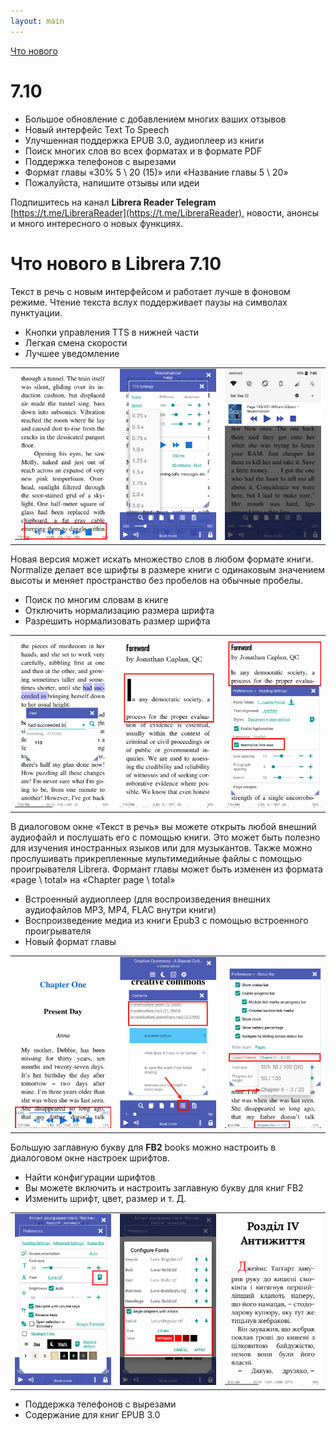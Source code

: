 ```yaml
---
layout: main
---
```

[Что нового](/wiki/what-is-new/ru)

# 7.10

* Большое обновление с добавлением многих ваших отзывов
* Новый интерфейс Text To Speech
* Улучшенная поддержка EPUB 3.0, аудиоплеер из книги
* Поиск многих слов во всех форматах и ​​в формате PDF
* Поддержка телефонов с вырезами
* Формат главы «30% 5 \ 20 (15)» или «Название главы 5 \ 20»
* Пожалуйста, напишите отзывы или идеи

Подпишитесь на канал __Librera Reader Telegram__ [https://t.me/LibreraReader](https://t.me/LibreraReader), новости, анонсы и много интересного о новых функциях.

# Что нового в Librera 7.10

Текст в речь с новым интерфейсом и работает лучше в фоновом режиме.
Чтение текста вслух поддерживает паузы на символах пунктуации.

* Кнопки управления TTS в нижней части
* Легкая смена скорости
* Лучшее уведомление

||||
|-|-|-|
|![](1.png)|![](2.png)|![](3.png)|

Новая версия может искать множество слов в любом формате книги.
Normalize делает все шрифты в размере книги с одинаковым значением высоты и меняет пространство без пробелов на обычные пробелы.

* Поиск по многим словам в книге
* Отключить нормализацию размера шрифта
* Разрешить нормализовать размер шрифта

||||
|-|-|-|
|![](7.png)|![](8.png)|![](9.png)|

В диалоговом окне «Текст в речь» вы можете открыть любой внешний аудиофайл и послушать его с помощью книги.
Это может быть полезно для изучения иностранных языков или для музыкантов.
Также можно прослушивать прикрепленные мультимедийные файлы с помощью проигрывателя Librera.
Формант главы может быть изменен из формата «page \ total» на «Chapter page \ total»

* Встроенный аудиоплеер (для воспроизведения внешних аудиофайлов MP3, MP4, FLAC внутри книги)
* Воспроизведение медиа из книги Epub3 с помощью встроенного проигрывателя
* Новый формат главы

||||
|-|-|-|
|![](10.png)|![](11.png)|![](12.png)|

Большую заглавную букву для __FB2__ books можно настроить в диалоговом окне настроек шрифтов.

* Найти конфигурации шрифтов
* Вы можете включить и настроить заглавную букву для книг FB2
* Изменить шрифт, цвет, размер и т. Д.

||||
|-|-|-|
|![](6.png)|![](4.png)|![](5.png)|

* Поддержка телефонов с вырезами
* Содержание для книг EPUB 3.0
